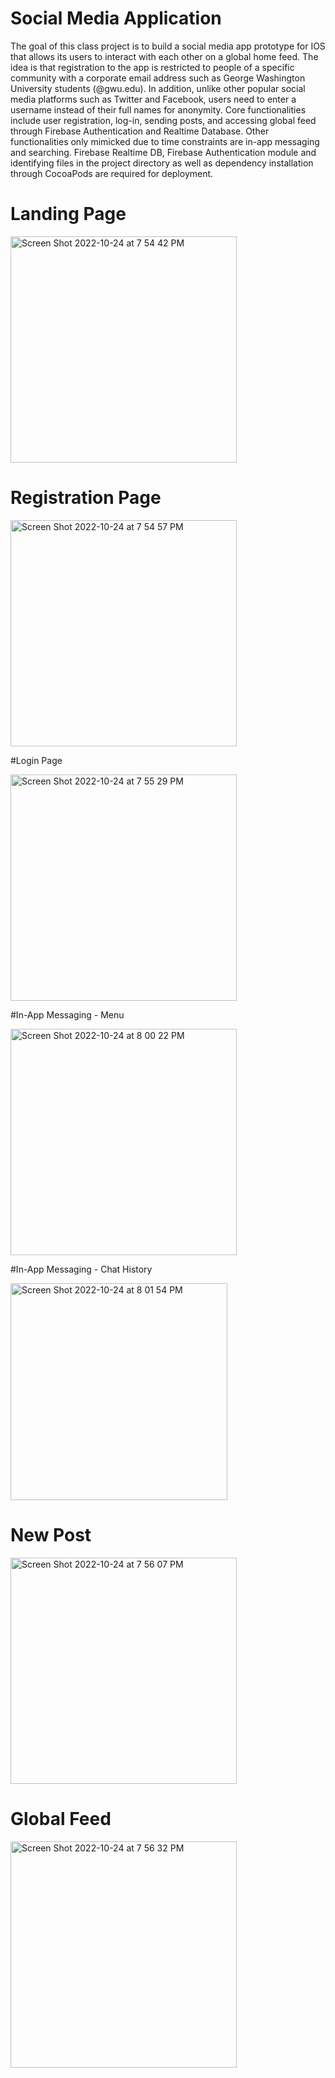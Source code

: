 # Social Media Application

The goal of this class project is to build a social media app prototype for IOS that allows its users to interact with each other on a global home feed. The idea is that registration to the app is restricted to people of a specific community with a corporate email address such as George Washington University students (@gwu.edu). In addition, unlike other popular social media platforms such as Twitter and Facebook, users need to enter a username instead of their full names for anonymity. Core functionalities include user registration, log-in, sending posts, and accessing global feed through Firebase Authentication and Realtime Database. Other functionalities only mimicked due to time constraints are in-app messaging and searching. Firebase Realtime DB, Firebase Authentication module and identifying files in the project directory as well as dependency installation through CocoaPods are required for deployment.

# Landing Page

<img width="362" alt="Screen Shot 2022-10-24 at 7 54 42 PM" src="https://user-images.githubusercontent.com/95255319/197651991-28fa5324-3cdc-470e-93d7-3afb43c67fd4.png">

# Registration Page

<img width="362" alt="Screen Shot 2022-10-24 at 7 54 57 PM" src="https://user-images.githubusercontent.com/95255319/197652018-e6b92692-ad84-47b6-a5c0-fb69db98954e.png">

#Login Page

<img width="362" alt="Screen Shot 2022-10-24 at 7 55 29 PM" src="https://user-images.githubusercontent.com/95255319/197652034-31eec557-e647-42d4-9595-e49eb368aefe.png">

#In-App Messaging - Menu

<img width="362" alt="Screen Shot 2022-10-24 at 8 00 22 PM" src="https://user-images.githubusercontent.com/95255319/197652198-2664b045-634e-4f26-a1e9-b8271077fb16.png">

#In-App Messaging - Chat History

<img width="347" alt="Screen Shot 2022-10-24 at 8 01 54 PM" src="https://user-images.githubusercontent.com/95255319/197652376-0e090b89-f59e-40d1-bf71-616816a50b8e.png">

# New Post

<img width="362" alt="Screen Shot 2022-10-24 at 7 56 07 PM" src="https://user-images.githubusercontent.com/95255319/197652416-9c615208-7c23-4e88-86d4-a0ec0048e7e1.png">

# Global Feed

<img width="362" alt="Screen Shot 2022-10-24 at 7 56 32 PM" src="https://user-images.githubusercontent.com/95255319/197652439-6222662b-4a1d-4ff0-a355-e6c640debb2e.png">
